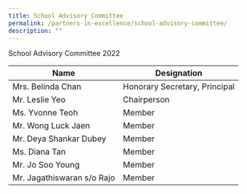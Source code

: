 ```yaml
---
title: School Advisory Committee
permalink: /partners-in-excellence/school-advisory-committee/
description: ""
---
```

School Advisory Committee 2022

| Name | Designation | 
| ------------ | ------------ | 
| Mrs. Belinda Chan | Honorary Secretary, Principal |
|Mr. Leslie Yeo | Chairperson |
|Ms. Yvonne Teoh | Member |
|Mr. Wong Luck Jaen | Member|
|Mr. Deya Shankar Dubey | Member |
|Ms. Diana Tan | Member |
|Mr. Jo Soo Young | Member |
|Mr. Jagathiswaran s/o Rajo | Member |






